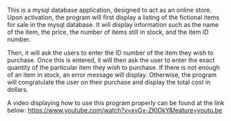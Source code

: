 This is a mysql database application, designed to act as an online store.  Upon activation, the program will first display a listing of the fictional items for sale in the mysql database.  It will display information such as the name of the item, the price, the number of items still in stock, and the item ID number.

Then, it will ask the users to enter the ID number of the item they wish to purchase.  Once this is entered, it will then ask the user to enter the exact quantity of the particular item they wish to purchase.  If there is not enough of an item in stock, an error message will display.  Otherwise, the program will congratulate the user on their purchase and display the total cost in dollars.

A video displaying how to use this program properly can be found at the link below:
https://www.youtube.com/watch?v=xvGx-ZKlOkY&feature=youtu.be